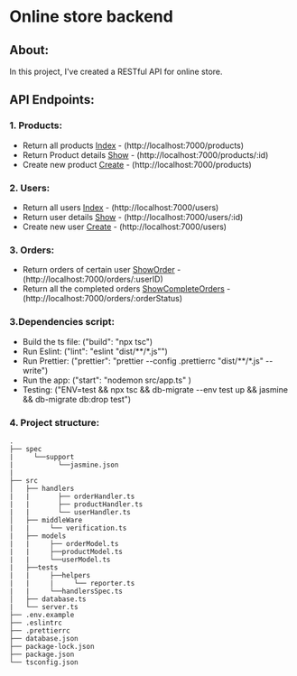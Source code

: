 # Online store backend

## About:
In this project, I've created a RESTful API for online store.

## API Endpoints:
### 1. Products:
  - Return all products [Index](http://localhost:7000/products) - (http://localhost:7000/products)
  - Return Product details [Show](http://localhost:7000/products/:id) - (http://localhost:7000/products/:id)
  - Create new product [Create](http://localhost:7000/products) - (http://localhost:7000/products)
  
 ### 2. Users:
  - Return all users [Index](http://localhost:7000/users) - (http://localhost:7000/users) 
  - Return user details [Show](http://localhost:7000/users/:id) - (http://localhost:7000/users/:id)
  - Create new user [Create](http://localhost:7000/users) - (http://localhost:7000/users)
  
 ### 3. Orders:
  - Return orders of certain user [ShowOrder](http://localhost:7000/orders/:userID) - (http://localhost:7000/orders/:userID)
  - Return all the completed orders [ShowCompleteOrders](http://localhost:7000/orders/:orderStatus) - (http://localhost:7000/orders/:orderStatus)
    
 ### 3.Dependencies script:
- Build the ts file: ("build": "npx tsc")
- Run Eslint: ("lint": "eslint \"dist/**/*.js\"")
- Run Prettier: ("prettier": "prettier --config .prettierrc \"dist/**/*.js\" --write")
- Run the app: ("start": "nodemon src/app.ts" )
- Testing: ("ENV=test && npx tsc && db-migrate --env test up && jasmine && db-migrate db:drop test")

 ### 4. Project structure:

    .
    ├── spec
    |     └──support
    |           └──jasmine.json
    |
    ├── src                    
    │   ├── handlers  
    |   |       ├── orderHandler.ts
    |   |       ├── productHandler.ts
    |   |       └── userHandler.ts
    │   ├── middleWare
    |   |     └── verification.ts
    |   ├── models
    |   |     ├── orderModel.ts
    |   |     ├──productModel.ts
    |   |     └──userModel.ts
    |   ├──tests
    |   |     ├──helpers
    |   |     |     └── reporter.ts
    |   |     └──handlersSpec.ts
    │   ├── database.ts 
    |   └── server.ts
    ├── .env.example
    ├── .eslintrc
    ├── .prettierrc
    ├── database.json
    ├── package-lock.json
    ├── package.json
    └── tsconfig.json

